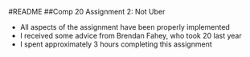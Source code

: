 #README
##Comp 20 Assignment 2: Not Uber

- All aspects of the assignment have been properly implemented
- I received some advice from Brendan Fahey, who took 20 last year
- I spent approximately 3 hours completing this assignment
